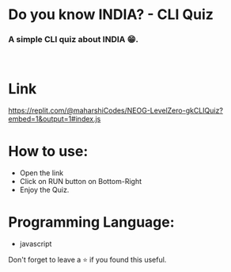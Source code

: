 # Do you know INDIA? - CLI Quiz
### A simple CLI quiz about INDIA 😁.
<br/>

# Link
https://replit.com/@maharshiCodes/NEOG-LevelZero-gkCLIQuiz?embed=1&output=1#index.js


# How to use:
 - Open the link
 - Click on RUN button on Bottom-Right
 - Enjoy the Quiz.

# Programming Language:
 - javascript 

Don't forget to leave a ⭐ if you found this useful.

